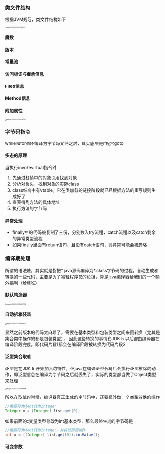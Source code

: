 ### 类文件结构

根据JVM规范，类文件结构如下

<img src="H:\Notes\JVM\upload\image-20210326131351025.png" alt="image-20210326131351025" style="zoom:33%;" />

#### 魔数

#### 版本

#### 常量池

#### 访问标识与继承信息

#### Filed信息

#### Method信息

#### 附加属性

<img src="H:\Notes\JVM\upload\image-20210325135206135.png" alt="image-20210325135206135" style="zoom:33%;" />

### 字节码指令

while和for循环编译为字节码文件之后，其实底层是if配合goto

#### 多态的原理

当执行invokevirtual指令时

1. 先通过栈帧中的对象引用找到对象
2. 分析对象头，找到对象的实际class
3. class结构中有vtable，它在类加载的链接阶段就已经根据方法的重写规则生成好了
4. 查表得到方法的具体地址
5. 执行方法的字节码

#### 异常处理

* finally中的代码被复制了三份，分别放入try流程，catch流程以及catch剩余的异常类型流程
* 如果finally里面有return语句，且没有catch语句，则异常可能会被忽略

### 编译期处理

所谓的语法糖，其实就是指把\*.java源码编译为\*.class字节码的过程，自动生成和转换的一些代码，主要是为了减轻程序员的负担，算是java编译器给我们的一个额外福利（给糖吃）

#### 默认构造器

<img src="H:\Notes\JVM\upload\image-20210327094607258.png" alt="image-20210327094607258" style="zoom: 33%;" />

#### 自动拆箱装箱

<img src="H:\Notes\JVM\upload\image-20210327094658032.png" alt="image-20210327094658032" style="zoom:33%;" />

显然之前版本的代码太麻烦了，需要在基本类型和包装类型之间来回转换（尤其是集合类中操作的都是包装类型）， 因此这些转换的事情在JDK 5 以后都由编译器在编译阶段完成。即代码片段1都会在编译阶段被转换为代码片段2

#### 泛型集合取值

泛型是在JDK 5 开始加入的特性，但java在编译泛型代码后会执行泛型檫除的动作，即泛型信息在编译为字节码之后就丢失了，实际的类型都当做了Object类型来处理

<img src="H:\Notes\JVM\upload\image-20210327095206868.png" alt="image-20210327095206868" style="zoom:33%;" />

所以在取值的时候，编译器真正生成的字节码中，还要额外做一个类型转换的操作

```java
//需要将Object转为Integer
Integer x = (Integer) list.get(0);
```

如果前面的x变量类型修改为int基本类型，那么最终生成的字节码是

```java
//需要将Object转为Integer，并执行拆箱操作
int x = ((Integer) list.get(0)).intValue();
```

#### 可变参数